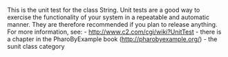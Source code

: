 This is the unit test for the class String. Unit tests are a good way to exercise the functionality of your system in a repeatable and automatic manner. They are therefore recommended if you plan to release anything. For more information, see: 	- http://www.c2.com/cgi/wiki?UnitTest	- there is a chapter in the PharoByExample book (http://pharobyexample.org/)	- the sunit class category